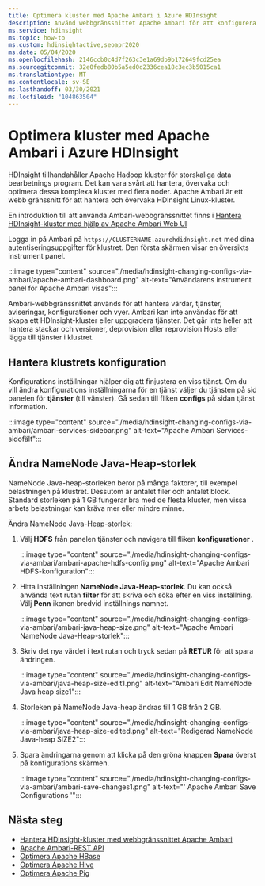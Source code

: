 ```yaml
---
title: Optimera kluster med Apache Ambari i Azure HDInsight
description: Använd webbgränssnittet Apache Ambari för att konfigurera och optimera Azure HDInsight-kluster.
ms.service: hdinsight
ms.topic: how-to
ms.custom: hdinsightactive,seoapr2020
ms.date: 05/04/2020
ms.openlocfilehash: 2146ccb0c4d7f263c3e1a69db9b172649fcd25ea
ms.sourcegitcommit: 32e0fedb80b5a5ed0d2336cea18c3ec3b5015ca1
ms.translationtype: MT
ms.contentlocale: sv-SE
ms.lasthandoff: 03/30/2021
ms.locfileid: "104863504"
---
```

# <a name="optimize-clusters-with-apache-ambari-in-azure-hdinsight"></a>Optimera kluster med Apache Ambari i Azure HDInsight

HDInsight tillhandahåller Apache Hadoop kluster för storskaliga data bearbetnings program. Det kan vara svårt att hantera, övervaka och optimera dessa komplexa kluster med flera noder. Apache Ambari är ett webb gränssnitt för att hantera och övervaka HDInsight Linux-kluster.

En introduktion till att använda Ambari-webbgränssnittet finns i [Hantera HDInsight-kluster med hjälp av Apache Ambari Web UI](hdinsight-hadoop-manage-ambari.md)

Logga in på Ambari på `https://CLUSTERNAME.azurehdidnsight.net` med dina autentiseringsuppgifter för klustret. Den första skärmen visar en översikts instrument panel.

:::image type="content" source="./media/hdinsight-changing-configs-via-ambari/apache-ambari-dashboard.png" alt-text="Användarens instrument panel för Apache Ambari visas":::

Ambari-webbgränssnittet används för att hantera värdar, tjänster, aviseringar, konfigurationer och vyer. Ambari kan inte användas för att skapa ett HDInsight-kluster eller uppgradera tjänster. Det går inte heller att hantera stackar och versioner, deprovision eller reprovision Hosts eller lägga till tjänster i klustret.

## <a name="manage-your-clusters-configuration"></a>Hantera klustrets konfiguration

Konfigurations inställningar hjälper dig att finjustera en viss tjänst. Om du vill ändra konfigurations inställningarna för en tjänst väljer du tjänsten på sid panelen för **tjänster** (till vänster). Gå sedan till fliken **configs** på sidan tjänst information.

:::image type="content" source="./media/hdinsight-changing-configs-via-ambari/ambari-services-sidebar.png" alt-text="Apache Ambari Services-sidofält":::

## <a name="modify-namenode-java-heap-size"></a>Ändra NameNode Java-Heap-storlek

NameNode Java-heap-storleken beror på många faktorer, till exempel belastningen på klustret. Dessutom är antalet filer och antalet block. Standard storleken på 1 GB fungerar bra med de flesta kluster, men vissa arbets belastningar kan kräva mer eller mindre minne.

Ändra NameNode Java-Heap-storlek:

1. Välj **HDFS** från panelen tjänster och navigera till fliken **konfigurationer** .

    :::image type="content" source="./media/hdinsight-changing-configs-via-ambari/ambari-apache-hdfs-config.png" alt-text="Apache Ambari HDFS-konfiguration":::

1. Hitta inställningen **NameNode Java-Heap-storlek**. Du kan också använda text rutan **filter** för att skriva och söka efter en viss inställning. Välj **Penn** ikonen bredvid inställnings namnet.

    :::image type="content" source="./media/hdinsight-changing-configs-via-ambari/ambari-java-heap-size.png" alt-text="Apache Ambari NameNode Java-Heap-storlek":::

1. Skriv det nya värdet i text rutan och tryck sedan på **RETUR** för att spara ändringen.

    :::image type="content" source="./media/hdinsight-changing-configs-via-ambari/java-heap-size-edit1.png" alt-text="Ambari Edit NameNode Java heap size1":::

1. Storleken på NameNode Java-heap ändras till 1 GB från 2 GB.

    :::image type="content" source="./media/hdinsight-changing-configs-via-ambari/java-heap-size-edited.png" alt-text="Redigerad NameNode Java-heap SIZE2":::

1. Spara ändringarna genom att klicka på den gröna knappen **Spara** överst på konfigurations skärmen.

    :::image type="content" source="./media/hdinsight-changing-configs-via-ambari/ambari-save-changes1.png" alt-text="' Apache Ambari Save Configurations '":::

## <a name="next-steps"></a>Nästa steg

* [Hantera HDInsight-kluster med webbgränssnittet Apache Ambari](hdinsight-hadoop-manage-ambari.md)
* [Apache Ambari-REST API](hdinsight-hadoop-manage-ambari-rest-api.md)
* [Optimera Apache HBase](./optimize-hbase-ambari.md)
* [Optimera Apache Hive](./optimize-hive-ambari.md)
* [Optimera Apache Pig](./optimize-pig-ambari.md)
